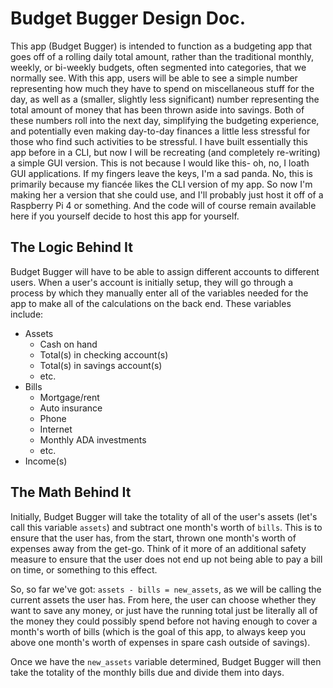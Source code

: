 # Budget Bugger Design Doc.

This app (Budget Bugger) is intended to function as a budgeting app that goes off of a
rolling daily total amount, rather than the traditional monthly, weekly, or bi-weekly
budgets, often segmented into categories, that we normally see.  With this app, users
will be able to see a simple number representing how much they have to spend on
miscellaneous stuff for the day, as well as a (smaller, slightly less significant)
number representing the total amount of money that has been thrown aside into savings.
Both of these numbers roll into the next day, simplifying the budgeting experience,
and potentially even making day-to-day finances a little less stressful for those who
find such activities to be stressful.  I have built essentially this app before in a
CLI, but now I will be recreating (and completely re-writing) a simple GUI version.
This is not because I would like this- oh, no, I loath GUI applications.  If my fingers
leave the keys, I'm a sad panda.  No, this is primarily because my fiancée likes the
CLI version of my app.  So now I'm making her a version that she could use, and I'll
probably just host it off of a Raspberry Pi 4 or something.  And the code will of course
remain available here if you yourself decide to host this app for yourself.

## The Logic Behind It

Budget Bugger will have to be able to assign different accounts to different users.
When a user's account is initially setup, they will go through a process by which
they manually enter all of the variables needed for the app to make all of the
calculations on the back end.  These variables include:

- Assets
  - Cash on hand
  - Total(s) in checking account(s)
  - Total(s) in savings account(s)
  - etc.
- Bills
  - Mortgage/rent
  - Auto insurance
  - Phone
  - Internet
  - Monthly ADA investments
  - etc.  
- Income(s)

## The Math Behind It

Initially, Budget Bugger will take the totality of all of the user's assets (let's
call this variable `assets`) and subtract one month's worth of `bills`.  This is to
ensure that the user has, from the start, thrown one month's worth of expenses away
from the get-go.  Think of it more of an additional safety measure to ensure that
the user does not end up not being able to pay a bill on time, or something to this
effect.

So, so far we've got:
`assets - bills = new_assets`,
as we will be calling the current assets the user has.  From here, the user can
choose whether they want to save any money, or just have the running total just be
literally all of the money they could possibly spend before not having enough to
cover a month's worth of bills (which is the goal of this app, to always keep you
above one month's worth of expenses in spare cash outside of savings).

Once we have the `new_assets` variable determined, Budget Bugger will then take the
totality of the monthly bills due and divide them into days.
